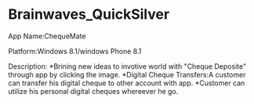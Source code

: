 Brainwaves_QuickSilver
======================

App Name:ChequeMate

Platform:Windows 8.1/windows Phone 8.1

Description:
    *Brining new ideas to invotive world with  "Cheque Deposite" through app by clicking the image.
    *Digital Cheque Transfers:A customer can transfer his digital cheque to other account with app.
    *Customer can utilize his personal digital cheques whereever he go.
    
